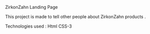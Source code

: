 ZirkonZahn Landing Page 


This project is made to tell other people about ZirkonZahn products .



Technologies used : Html CSS-3
